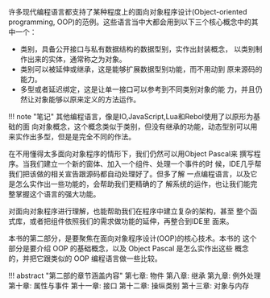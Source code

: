 许多现代编程语言都支持了某种程度上的面向对象程序设计(Object-oriented programming, OOP)的范例。这些语言当中大都会用到以下三个核心概念中的其中一个：

+ 类别，具备公开接口与私有数据结构的数据型别，实作出封装概念，
以类别制作出来的实体，通常称之为对象。
+ 类别可以被延伸或继承，这是能够扩展数据型别功能，而不用动到
原来源码的能力。
+ 多型或者延迟绑定，这是让单一接口可以参考到不同类别对象的能
力，并且仍然让对象能够以原来定义的方法运作。

!!! note "笔记"
    其他编程语言，像是IO,JavaScript,Lua和Rebol使用了以原形为基础的面
    向对象概念，这个概念类似于类别，但没有继承的功能，动态型别可以用
    来实作出多型，但是是完全不同的作法。

在不用懂得太多面向对象程序的情形下，我们仍然可以用Object Pascal来
撰写程序。当我们建立一个新的窗体、加入一个组件、处理一个事件的时
候，IDE几乎帮我们把该做的相关宣告跟源码都自动处理好了。但多了解
一点编程语言，以及它是怎么实作出一些功能的，会帮助我们更精确的了
解系统的运作，也让我们能完整掌握这个语言的强大功能。

对面向对象程序进行理解，也能帮助我们在程序中建立复杂的架构，甚至
整个函式库，或者把组件依照我们的需求做功能的延伸，再整合到IDE里
面来。

本书的第二部分，是要聚焦在面向对象程序设计(OOP)的核心技术。本书的
这个部分是要介绍 OOP 的基础概念，以及 Object Pascal 是怎么实作出这些
概念的，并把它跟类似的 OOP 编程语言做一些比较。

!!! abstract "第二部的章节涵盖内容"
    第七章: 物件
    第八章: 继承
    第九章: 例外处理
    第十章: 属性与事件
    第十一章: 接口
    第十二章: 操纵类别
    第十三章: 对象与内存

